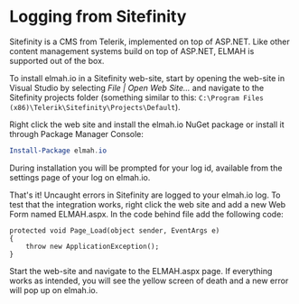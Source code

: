 # Logging from Sitefinity

Sitefinity is a CMS from Telerik, implemented on top of ASP.NET. Like other content management systems build on top of ASP.NET, ELMAH is supported out of the box.

To install elmah.io in a Sitefinity web-site, start by opening the web-site in Visual Studio by selecting _File | Open Web Site..._ and navigate to the Sitefinity projects folder (something similar to this: `C:\Program Files (x86)\Telerik\Sitefinity\Projects\Default`).

Right click the web site and install the elmah.io NuGet package or install it through Package Manager Console:

```powershell
Install-Package elmah.io
```

During installation you will be prompted for your log id, available from the settings page of your log on elmah.io.

That's it! Uncaught errors in Sitefinity are logged to your elmah.io log. To test that the integration works, right click the web site and add a new Web Form named ELMAH.aspx. In the code behind file add the following code:

```chsarp
protected void Page_Load(object sender, EventArgs e)
{
    throw new ApplicationException();
}
```

Start the web-site and navigate to the ELMAH.aspx page. If everything works as intended, you will see the yellow screen of death and a new error will pop up on elmah.io.
